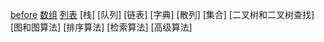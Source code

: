 [before](./before.md)
[数组](./Array.js)
[列表](list.js)
[栈]
[队列]
[链表]
[字典]
[散列]
[集合]
[二叉树和二叉树查找]
[图和图算法]
[排序算法]
[检索算法]
[高级算法]
